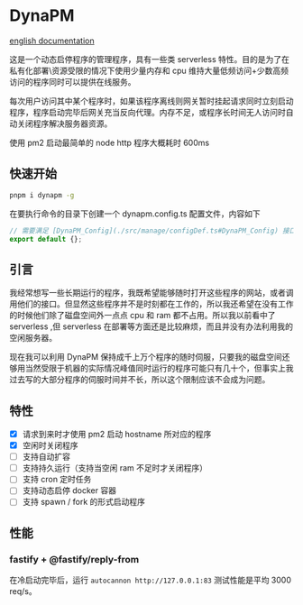 # DynaPM

[english documentation](./README.md)

这是一个动态启停程序的管理程序，具有一些类 serverless 特性。目的是为了在私有化部署\资源受限的情况下使用少量内存和 cpu 维持大量低频访问+少数高频访问的程序同时可以提供在线服务。

每次用户访问其中某个程序时，如果该程序离线则网关暂时挂起请求同时立刻启动程序，程序启动完毕后网关充当反向代理。内存不足，或程序长时间无人访问时自动关闭程序解决服务器资源。

使用 pm2 启动最简单的 node http 程序大概耗时 600ms

## 快速开始

```bash
pnpm i dynapm -g
```

在要执行命令的目录下创建一个 dynapm.config.ts 配置文件，内容如下

```ts
// 需要满足 [DynaPM_Config](./src/manage/configDef.ts#DynaPM_Config) 接口的要求 ,我还没想好怎么才能给这里的文件类型约束
export default {};
```

## 引言

我经常想写一些长期运行的程序，我既希望能够随时打开这些程序的网站，或者调用他们的接口。但显然这些程序并不是时刻都在工作的，所以我还希望在没有工作的时候他们除了磁盘空间外一点点 cpu 和 ram 都不占用。所以我以前看中了 serverless ,但 serverless 在部署等方面还是比较麻烦，而且并没有办法利用我的空闲服务器。

现在我可以利用 DynaPM 保持成千上万个程序的随时伺服，只要我的磁盘空间还够用当然受限于机器的实际情况峰值同时运行的程序可能只有几十个，但事实上我过去写的大部分程序的伺服时间并不长，所以这个限制应该不会成为问题。

## 特性

- [x] 请求到来时才使用 pm2 启动 hostname 所对应的程序
- [x] 空闲时关闭程序
- [ ] 支持自动扩容
- [ ] 支持持久运行（支持当空闲 ram 不足时才关闭程序）
- [ ] 支持 cron 定时任务
- [ ] 支持动态启停 docker 容器
- [ ] 支持 spawn / fork 的形式启动程序

## 性能

### fastify + @fastify/reply-from

在冷启动完毕后，运行 `autocannon http://127.0.0.1:83` 测试性能是平均 3000 req/s。
